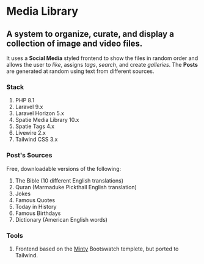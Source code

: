 # Media Library

## A system to organize, curate, and display a collection of image and video files.

It uses a **Social Media** styled frontend to show the files in random order and allows the user to *like*, assigns *tags*, *search*, and create *galleries*. The **Posts** are generated at random using text from different sources.

### Stack
1. PHP 8.1
2. Laravel 9.x
3. Laravel Horizon 5.x
4. Spatie Media Library 10.x
5. Spatie Tags 4.x
6. Livewire 2.x
7. Tailwind CSS 3.x

### Post's Sources
Free, downloadable versions of the following:

1. The Bible (10 different English translations)
2. Quran (Marmaduke Pickthall English translation)
3. Jokes
4. Famous Quotes
5. Today in History
6. Famous Birthdays
7. Dictionary (American English words)

### Tools
1. Frontend based on the [Minty](https://bootswatch.com/minty/) Bootswatch templete, but ported to Tailwind.